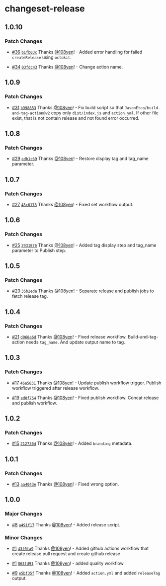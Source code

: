 # changeset-release

## 1.0.10

### Patch Changes

- [#36](https://github.com/108yen/changeset-release/pull/36) [`b1fb03c`](https://github.com/108yen/changeset-release/commit/b1fb03c196ad776ba5f578b4bff5e343dc17d424) Thanks [@108yen](https://github.com/108yen)! - Added error handling for failed `createRelease` using `octokit`.

- [#34](https://github.com/108yen/changeset-release/pull/34) [`03fdc43`](https://github.com/108yen/changeset-release/commit/03fdc438d3ffcca399333adf3d8071e0cb9a7ecf) Thanks [@108yen](https://github.com/108yen)! - Change action name.

## 1.0.9

### Patch Changes

- [#31](https://github.com/108yen/changeset-release/pull/31) [`b998853`](https://github.com/108yen/changeset-release/commit/b9988532d6317086a8c352560b1ad902b41f957d) Thanks [@108yen](https://github.com/108yen)! - Fix build script so that `JasonEtco/build-and-tag-action@v2` copy only `dist/index.js` and `action.yml`. If other file exist, that is not contain release and not found error occurred.

## 1.0.8

### Patch Changes

- [#29](https://github.com/108yen/changeset-release/pull/29) [`adb1c69`](https://github.com/108yen/changeset-release/commit/adb1c69e6cf9b1b0e59d5b41d3af882ab343032b) Thanks [@108yen](https://github.com/108yen)! - Restore display tag and tag_name parameter.

## 1.0.7

### Patch Changes

- [#27](https://github.com/108yen/changeset-release/pull/27) [`48c6178`](https://github.com/108yen/changeset-release/commit/48c617831645c234b4e205896877b23f0defbd92) Thanks [@108yen](https://github.com/108yen)! - Fixed set workflow output.

## 1.0.6

### Patch Changes

- [#25](https://github.com/108yen/changeset-release/pull/25) [`2931876`](https://github.com/108yen/changeset-release/commit/293187685a9b133383e85f69574bbc326bb6b19b) Thanks [@108yen](https://github.com/108yen)! - Added tag display step and tag_name parameter to Publish step.

## 1.0.5

### Patch Changes

- [#23](https://github.com/108yen/changeset-release/pull/23) [`35b2eda`](https://github.com/108yen/changeset-release/commit/35b2edafd7d384518afb2ce80faaa7b7f8ac4d51) Thanks [@108yen](https://github.com/108yen)! - Separate release and publish jobs to fetch release tag.

## 1.0.4

### Patch Changes

- [#21](https://github.com/108yen/changeset-release/pull/21) [`d068a6d`](https://github.com/108yen/changeset-release/commit/d068a6df3137f753d4f9454a5f891cea16008664) Thanks [@108yen](https://github.com/108yen)! - Fixed release workflow. Build-and-tag-action needs `tag_name`. And update output name to tag.

## 1.0.3

### Patch Changes

- [#17](https://github.com/108yen/changeset-release/pull/17) [`46a5831`](https://github.com/108yen/changeset-release/commit/46a58318baf4a2e870be038e9c70c33ee79eaae2) Thanks [@108yen](https://github.com/108yen)! - Update publish workflow trigger. Publish workflow triggered after release workflow.

- [#19](https://github.com/108yen/changeset-release/pull/19) [`ad8f754`](https://github.com/108yen/changeset-release/commit/ad8f7549ffd87e23fdbbbbf1dd6b971648d19f28) Thanks [@108yen](https://github.com/108yen)! - Fixed publish workflow. Concat release and publish workflow.

## 1.0.2

### Patch Changes

- [#15](https://github.com/108yen/changeset-release/pull/15) [`212730d`](https://github.com/108yen/changeset-release/commit/212730d11f1f91969c7343e20f9c79bdb8dc303b) Thanks [@108yen](https://github.com/108yen)! - Added `branding` metadata.

## 1.0.1

### Patch Changes

- [#13](https://github.com/108yen/changeset-release/pull/13) [`aa4043e`](https://github.com/108yen/changeset-release/commit/aa4043e8d1e01905746508c2a760036367543161) Thanks [@108yen](https://github.com/108yen)! - Fixed wrong option.

## 1.0.0

### Major Changes

- [#8](https://github.com/108yen/changeset-release/pull/8) [`a491f17`](https://github.com/108yen/changeset-release/commit/a491f17d82d425b39a960292728e1a5d949f9e6e) Thanks [@108yen](https://github.com/108yen)! - Added release script.

### Minor Changes

- [#1](https://github.com/108yen/changeset-release/pull/1) [`43f0fa9`](https://github.com/108yen/changeset-release/commit/43f0fa9759860921c4ccc993a98f3ba47d0f1419) Thanks [@108yen](https://github.com/108yen)! - Added github actions workflow that create release pull request and create github release

- [#1](https://github.com/108yen/changeset-release/pull/1) [`863fd91`](https://github.com/108yen/changeset-release/commit/863fd9120fb17fdb65cd126010ca2a40bd7ea73e) Thanks [@108yen](https://github.com/108yen)! - added quality workflow

- [#9](https://github.com/108yen/changeset-release/pull/9) [`e5bf35f`](https://github.com/108yen/changeset-release/commit/e5bf35f3b4fa8772456ffd59bfa4271d77ff9454) Thanks [@108yen](https://github.com/108yen)! - Added `action.yml` and added `releaseTag` output.

